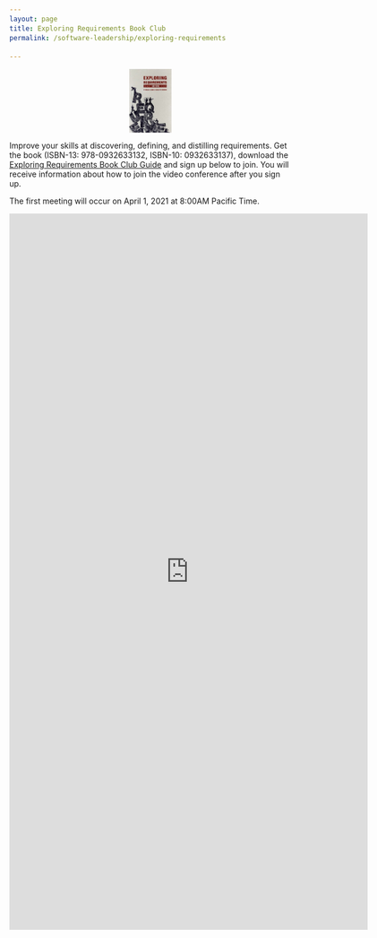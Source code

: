 ```yaml
---
layout: page
title: Exploring Requirements Book Club
permalink: /software-leadership/exploring-requirements

---
```


<img src="./exploring-requirements-cover.jpg" width="15%" style="margin-left: auto; margin-right: auto; display: block;" />

Improve your skills at discovering, defining, and distilling requirements. Get the book (ISBN-13: 978-0932633132, ISBN-10: 0932633137), download the [Exploring Requirements Book Club Guide](./exploring-requirements-book-club.pdf) and sign up below to join. You will receive information about how to join the video conference after you sign up.

The first meeting will occur on April 1, 2021 at 8:00AM Pacific Time.

<div style="text-align:center">
<iframe src="https://docs.google.com/forms/d/e/1FAIpQLSdOzhhzKSN5hhRl8Q1QA92KBTAOF2s6G7bZpCSlqdfrBk6GkA/viewform?embedded=true" width="640" height="1278" frameborder="0" marginheight="0" marginwidth="0">Loading…</iframe>
</div>
